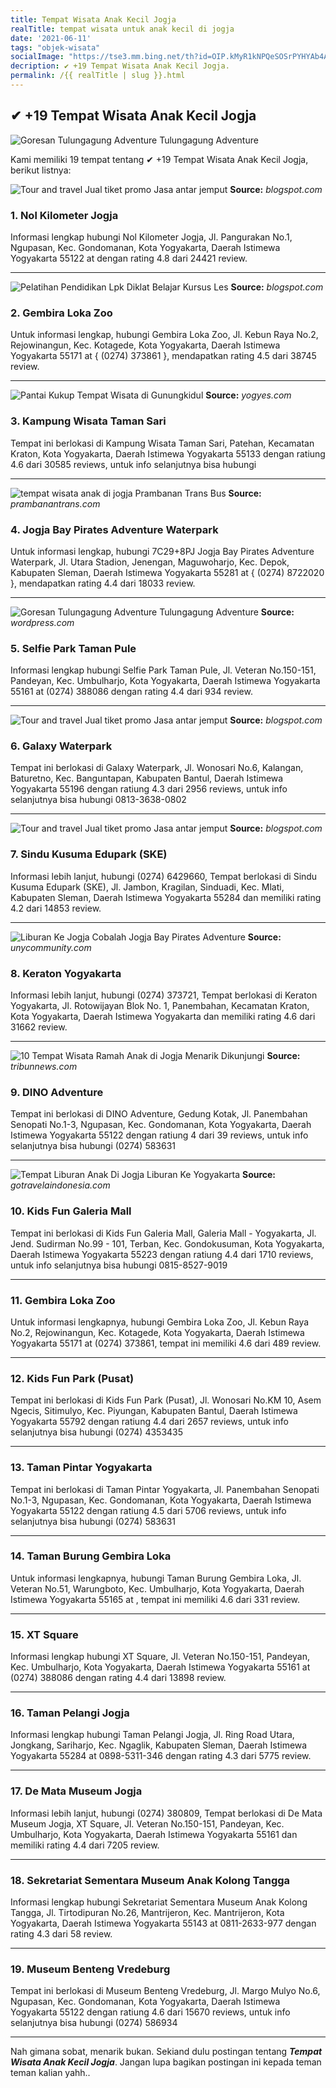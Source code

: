 ```yaml
---
title: Tempat Wisata Anak Kecil Jogja
realTitle: tempat wisata untuk anak kecil di jogja
date: '2021-06-11'
tags: "objek-wisata"
socialImage: "https://tse3.mm.bing.net/th?id=OIP.kMyR1kNPQeSOSrPYHYAb4AHaFL&amp;pid=15.1"
decription: ✔ +19 Tempat Wisata Anak Kecil Jogja.
permalink: /{{ realTitle | slug }}.html
---
```


## ✔ +19 Tempat Wisata Anak Kecil Jogja

![Goresan Tulungagung Adventure Tulungagung Adventure ](http://penasoekarno.files.wordpress.com/2010/10/tonys-file-406.jpg)



Kami memiliki 19 tempat tentang ✔ +19 Tempat Wisata Anak Kecil Jogja, berikut listnya:



![Tour and travel Jual tiket promo Jasa antar jemput ](https://tse2.mm.bing.net/th?id=OIP.r_iVDkgKxErmOTFZAAUE-wHaEs&amp;pid=15.1)
**Source:** _blogspot.com_


### 1. Nol Kilometer Jogja



Informasi lengkap hubungi Nol Kilometer Jogja, Jl. Pangurakan No.1, Ngupasan, Kec. Gondomanan, Kota Yogyakarta, Daerah Istimewa Yogyakarta 55122 at  dengan rating 4.8 dari 24421 review.

---


![Pelatihan Pendidikan Lpk Diklat Belajar Kursus Les ](https://tse4.mm.bing.net/th?id=OIP.JCmpSgst0jAmssuAKQcXlQHaII&amp;pid=15.1)
**Source:** _blogspot.com_


### 2. Gembira Loka Zoo



Untuk informasi lengkap, hubungi Gembira Loka Zoo, Jl. Kebun Raya No.2, Rejowinangun, Kec. Kotagede, Kota Yogyakarta, Daerah Istimewa Yogyakarta 55171 at { (0274) 373861 }, mendapatkan rating 4.5 dari 38745 review.

---


![Pantai Kukup Tempat Wisata di Gunungkidul](https://tse2.mm.bing.net/th?id=OIP.a5YNxDGsR_jnjxcrUs2DMAHaE8&amp;pid=15.1)
**Source:** _yogyes.com_


### 3. Kampung Wisata Taman Sari



Tempat ini berlokasi di Kampung Wisata Taman Sari, Patehan, Kecamatan Kraton, Kota Yogyakarta, Daerah Istimewa Yogyakarta 55133 dengan ratiung 4.6 dari 30585 reviews, untuk info selanjutnya bisa hubungi 

---


![tempat wisata anak di jogja   Prambanan Trans Bus ](https://tse1.mm.bing.net/th?id=OIP.MVeYMHEtjNiraiLTfLFnugHaHX&amp;pid=15.1)
**Source:** _prambanantrans.com_


### 4. Jogja Bay Pirates Adventure Waterpark



Untuk informasi lengkap, hubungi 7C29+8PJ Jogja Bay Pirates Adventure Waterpark, Jl. Utara Stadion, Jenengan, Maguwoharjo, Kec. Depok, Kabupaten Sleman, Daerah Istimewa Yogyakarta 55281 at { (0274) 8722020 }, mendapatkan rating 4.4 dari 18033 review.

---


![Goresan Tulungagung Adventure Tulungagung Adventure ](https://tse3.mm.bing.net/th?id=OIP.vpBjNujI5B7IprOLcImxhQHaHS&amp;pid=15.1)
**Source:** _wordpress.com_


### 5. Selfie Park Taman Pule



Informasi lengkap hubungi Selfie Park Taman Pule, Jl. Veteran No.150-151, Pandeyan, Kec. Umbulharjo, Kota Yogyakarta, Daerah Istimewa Yogyakarta 55161 at (0274) 388086 dengan rating 4.4 dari 934 review.

---


![Tour and travel Jual tiket promo Jasa antar jemput ](https://tse1.mm.bing.net/th?id=OIP.Qb6md7aNvcS-IIzcTrh99AHaKg&amp;pid=15.1)
**Source:** _blogspot.com_


### 6. Galaxy Waterpark



Tempat ini berlokasi di Galaxy Waterpark, Jl. Wonosari No.6, Kalangan, Baturetno, Kec. Banguntapan, Kabupaten Bantul, Daerah Istimewa Yogyakarta 55196 dengan ratiung 4.3 dari 2956 reviews, untuk info selanjutnya bisa hubungi 0813-3638-0802

---


![Tour and travel Jual tiket promo Jasa antar jemput ](https://tse3.mm.bing.net/th?id=OIP.ZSUdjVZwi2MBsw8APKA3WgHaGQ&amp;pid=15.1)
**Source:** _blogspot.com_


### 7. Sindu Kusuma Edupark (SKE)



Informasi lebih lanjut, hubungi (0274) 6429660, Tempat berlokasi di Sindu Kusuma Edupark (SKE), Jl. Jambon, Kragilan, Sinduadi, Kec. Mlati, Kabupaten Sleman, Daerah Istimewa Yogyakarta 55284 dan memiliki rating 4.2 dari 14853 review.

---


![Liburan Ke Jogja Cobalah Jogja Bay Pirates Adventure ](https://tse1.mm.bing.net/th?id=OIP.8s4XLrARGVDWY6xA4necpwHaEK&amp;pid=15.1)
**Source:** _unycommunity.com_


### 8. Keraton Yogyakarta



Informasi lebih lanjut, hubungi (0274) 373721, Tempat berlokasi di Keraton Yogyakarta, Jl. Rotowijayan Blok No. 1, Panembahan, Kecamatan Kraton, Kota Yogyakarta, Daerah Istimewa Yogyakarta dan memiliki rating 4.6 dari 31662 review.

---


![10 Tempat Wisata Ramah Anak di Jogja Menarik Dikunjungi ](https://tse2.mm.bing.net/th?id=OIP.G8AsxhPzAQz_h1Og-I5tFwHaEK&amp;pid=15.1)
**Source:** _tribunnews.com_


### 9. DINO Adventure



Tempat ini berlokasi di DINO Adventure, Gedung Kotak, Jl. Panembahan Senopati No.1-3, Ngupasan, Kec. Gondomanan, Kota Yogyakarta, Daerah Istimewa Yogyakarta 55122 dengan ratiung 4 dari 39 reviews, untuk info selanjutnya bisa hubungi (0274) 583631

---


![Tempat Liburan Anak Di Jogja  Liburan Ke Yogyakarta ](https://tse4.mm.bing.net/th?id=OIP.1WHg44-DHeDYIuMjLC9OwAHaE8&amp;pid=15.1)
**Source:** _gotravelaindonesia.com_


### 10. Kids Fun Galeria Mall



Tempat ini berlokasi di Kids Fun Galeria Mall, Galeria Mall - Yogyakarta, Jl. Jend. Sudirman No.99 - 101, Terban, Kec. Gondokusuman, Kota Yogyakarta, Daerah Istimewa Yogyakarta 55223 dengan ratiung 4.4 dari 1710 reviews, untuk info selanjutnya bisa hubungi 0815-8527-9019

---


### 11. Gembira Loka Zoo



Untuk informasi lengkapnya, hubungi Gembira Loka Zoo, Jl. Kebun Raya No.2, Rejowinangun, Kec. Kotagede, Kota Yogyakarta, Daerah Istimewa Yogyakarta 55171 at (0274) 373861, tempat ini memiliki 4.6 dari 489 review.

---


### 12. Kids Fun Park (Pusat)



Tempat ini berlokasi di Kids Fun Park (Pusat), Jl. Wonosari No.KM 10, Asem Ngecis, Sitimulyo, Kec. Piyungan, Kabupaten Bantul, Daerah Istimewa Yogyakarta 55792 dengan ratiung 4.4 dari 2657 reviews, untuk info selanjutnya bisa hubungi (0274) 4353435

---


### 13. Taman Pintar Yogyakarta



Tempat ini berlokasi di Taman Pintar Yogyakarta, Jl. Panembahan Senopati No.1-3, Ngupasan, Kec. Gondomanan, Kota Yogyakarta, Daerah Istimewa Yogyakarta 55122 dengan ratiung 4.5 dari 5706 reviews, untuk info selanjutnya bisa hubungi (0274) 583631

---


### 14. Taman Burung Gembira Loka



Untuk informasi lengkapnya, hubungi Taman Burung Gembira Loka, Jl. Veteran No.51, Warungboto, Kec. Umbulharjo, Kota Yogyakarta, Daerah Istimewa Yogyakarta 55165 at , tempat ini memiliki 4.6 dari 331 review.

---


### 15. XT Square



Informasi lengkap hubungi XT Square, Jl. Veteran No.150-151, Pandeyan, Kec. Umbulharjo, Kota Yogyakarta, Daerah Istimewa Yogyakarta 55161 at (0274) 388086 dengan rating 4.4 dari 13898 review.

---


### 16. Taman Pelangi Jogja



Informasi lengkap hubungi Taman Pelangi Jogja, Jl. Ring Road Utara, Jongkang, Sariharjo, Kec. Ngaglik, Kabupaten Sleman, Daerah Istimewa Yogyakarta 55284 at 0898-5311-346 dengan rating 4.3 dari 5775 review.

---


### 17. De Mata Museum Jogja



Informasi lebih lanjut, hubungi (0274) 380809, Tempat berlokasi di De Mata Museum Jogja, XT Square, Jl. Veteran No.150-151, Pandeyan, Kec. Umbulharjo, Kota Yogyakarta, Daerah Istimewa Yogyakarta 55161 dan memiliki rating 4.4 dari 7205 review.

---


### 18. Sekretariat Sementara Museum Anak Kolong Tangga



Informasi lengkap hubungi Sekretariat Sementara Museum Anak Kolong Tangga, Jl. Tirtodipuran No.26, Mantrijeron, Kec. Mantrijeron, Kota Yogyakarta, Daerah Istimewa Yogyakarta 55143 at 0811-2633-977 dengan rating 4.3 dari 58 review.

---


### 19. Museum Benteng Vredeburg



Tempat ini berlokasi di Museum Benteng Vredeburg, Jl. Margo Mulyo No.6, Ngupasan, Kec. Gondomanan, Kota Yogyakarta, Daerah Istimewa Yogyakarta 55122 dengan ratiung 4.6 dari 15670 reviews, untuk info selanjutnya bisa hubungi (0274) 586934

---









Nah gimana sobat, menarik bukan. Sekiand dulu postingan tentang ***Tempat Wisata Anak Kecil Jogja***. Jangan lupa bagikan postingan ini kepada teman teman kalian yahh..
